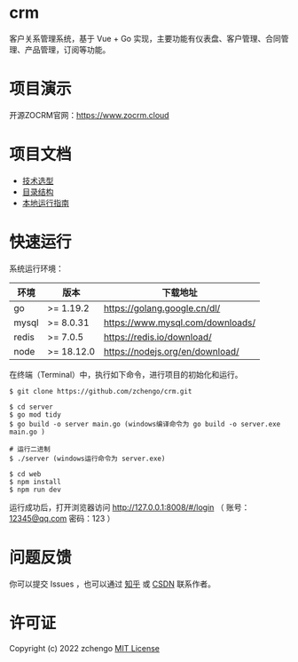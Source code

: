 # crm

客户关系管理系统，基于 Vue + Go 实现，主要功能有仪表盘、客户管理、合同管理、产品管理，订阅等功能。

# 项目演示

开源ZOCRM官网：https://www.zocrm.cloud

# 项目文档

- [技术选型](https://github.com/zchengo/crm/blob/main/docs/techstack.md)
- [目录结构](https://github.com/zchengo/crm/blob/main/docs/structure.md)
- [本地运行指南](https://mp.weixin.qq.com/s/oAmMoEtTk5lXSQS4wDlYAg)

# 快速运行

系统运行环境：

| 环境 | 版本 | 下载地址 |
|---|---|---|
| go | >= 1.19.2 | https://golang.google.cn/dl/ |
| mysql | >= 8.0.31 | https://www.mysql.com/downloads/ |
| redis | >= 7.0.5 | https://redis.io/download/ |
| node | >= 18.12.0 | https://nodejs.org/en/download/ |


在终端（Terminal）中，执行如下命令，进行项目的初始化和运行。

```
$ git clone https://github.com/zchengo/crm.git

$ cd server
$ go mod tidy
$ go build -o server main.go (windows编译命令为 go build -o server.exe main.go )

# 运行二进制
$ ./server (windows运行命令为 server.exe)

$ cd web
$ npm install
$ npm run dev
```

运行成功后，打开浏览器访问 http://127.0.0.1:8008/#/login （ 账号：12345@qq.com 密码：123 ）

# 问题反馈

你可以提交 Issues ，也可以通过 [知乎](https://www.zhihu.com/people/87-4-8-5) 或 [CSDN](https://blog.csdn.net/m0_47890251?spm=1000.2115.3001.5343) 联系作者。

# 许可证

Copyright (c) 2022 zchengo [MIT License](https://github.com/zchengo/crm/blob/main/LICENSE) 